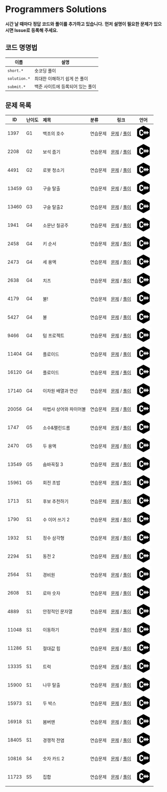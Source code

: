 # Programmers Solutions
**시간 날 때마다 정답 코드와 풀이를 추가하고 있습니다.**
**먼저 설명이 필요한 문제가 있으시면 Issue로 등록해 주세요.**

## 코드 명명법

| 이름 | 설명 |
| --- | --- |
| `short.*` | 숏코딩 풀이 |
| `solution.*` | 최대한 이해하기 쉽게 쓴 풀이 |
| `submit.*` | 백준 사이트에 등록되어 있는 풀이 |

## 문제 목록

| ID | 난이도 | 제목 | 분류 | 링크 | 언어 |
| -- | ---- | :-- | :-- | --- | --- |
| 1397 | G1 | 백조의 호수 | 연습문제 | [문제](https://www.acmicpc.net/problem/3197) / [풀이](/solutions/%5BG1%5D3197%20백조의%20호수/) | [![cpp](/assets/cpp.svg)](/solutions/%5BG1%5D3197%20백조의%20호수/submit.cpp) |
| 2208 | G2 | 보석 줍기 | 연습문제 | [문제](https://www.acmicpc.net/problem/2208) / [풀이](/solutions/%5BG2%5D2208%20보석%20줍기) | [![cpp](/assets/cpp.svg)](/solutions/%5BG2%5D2208%20보석%20줍기/submit.cpp) |
| 4491 | G2 | 로봇 청소기 | 연습문제 | [문제](https://www.acmicpc.net/problem/4491) / [풀이](/solutions/%eb%a1%9c%eb%b4%87+%ec%b2%ad%ec%86%8c%ea%b8%b0) | [![cpp](/assets/cpp.svg)](/solutions//submit.cpp) |
| 13459 | G3 | 구슬 탈출 | 연습문제 | [문제](https://www.acmicpc.net/problem/13459) / [풀이](/solutions/%ea%b5%ac%ec%8a%ac+%ed%83%88%ec%b6%9c) | [![cpp](/assets/cpp.svg)](/solutions//submit.cpp) |
| 13460 | G3 | 구슬 탈출2 | 연습문제 | [문제](https://www.acmicpc.net/problem/13460) / [풀이](/solutions/%ea%b5%ac%ec%8a%ac+%ed%83%88%ec%b6%9c2) | [![cpp](/assets/cpp.svg)](/solutions//submit.cpp) |
| 1941 | G4 | 소문난 칠공주 | 연습문제 | [문제](https://www.acmicpc.net/problem/1941) / [풀이](/solutions/%ec%86%8c%eb%ac%b8%eb%82%9c+%ec%b9%a0%ea%b3%b5%ec%a3%bc) | [![cpp](/assets/cpp.svg)](/solutions//submit.cpp) |
| 2458 | G4 | 키 순서 | 연습문제 | [문제](https://www.acmicpc.net/problem/2458) / [풀이](/solutions/%ed%82%a4+%ec%88%9c%ec%84%9c) | [![cpp](/assets/cpp.svg)](/solutions//submit.cpp) |
| 2473 | G4 | 세 용액 | 연습문제 | [문제](https://www.acmicpc.net/problem/2473) / [풀이](/solutions/%ec%84%b8+%ec%9a%a9%ec%95%a1) | [![cpp](/assets/cpp.svg)](/solutions//submit.cpp) |
| 2638 | G4 | 치즈 | 연습문제 | [문제](https://www.acmicpc.net/problem/2638) / [풀이](/solutions/%ec%b9%98%ec%a6%88) | [![cpp](/assets/cpp.svg)](/solutions//submit.cpp) |
| 4179 | G4 | 불! | 연습문제 | [문제](https://www.acmicpc.net/problem/4179) / [풀이](/solutions/%eb%b6%88!) | [![cpp](/assets/cpp.svg)](/solutions//submit.cpp) |
| 5427 | G4 | 불 | 연습문제 | [문제](https://www.acmicpc.net/problem/5427) / [풀이](/solutions/%eb%b6%88) | [![cpp](/assets/cpp.svg)](/solutions//submit.cpp) |
| 9466 | G4 | 텀 프로젝트 | 연습문제 | [문제](https://www.acmicpc.net/problem/9466) / [풀이](/solutions/%ed%85%80+%ed%94%84%eb%a1%9c%ec%a0%9d%ed%8a%b8) | [![cpp](/assets/cpp.svg)](/solutions//submit.cpp) |
| 11404 | G4 | 플로이드 | 연습문제 | [문제](https://www.acmicpc.net/problem/11404) / [풀이](/solutions/%ed%94%8c%eb%a1%9c%ec%9d%b4%eb%93%9c) | [![cpp](/assets/cpp.svg)](/solutions//submit.cpp) |
| 16120 | G4 | 플로이드 | 연습문제 | [문제](https://www.acmicpc.net/problem/16120) / [풀이](/solutions/%ed%94%8c%eb%a1%9c%ec%9d%b4%eb%93%9c) | [![cpp](/assets/cpp.svg)](/solutions//submit.cpp) |
| 17140 | G4 | 이차원 배열과 연산 | 연습문제 | [문제](https://www.acmicpc.net/problem/17140) / [풀이](/solutions/%ec%9d%b4%ec%b0%a8%ec%9b%90+%eb%b0%b0%ec%97%b4%ea%b3%bc+%ec%97%b0%ec%82%b0) | [![cpp](/assets/cpp.svg)](/solutions//submit.cpp) |
| 20056 | G4 | 마법사 상어와 파이어볼 | 연습문제 | [문제](https://www.acmicpc.net/problem/20056) / [풀이](/solutions/%eb%a7%88%eb%b2%95%ec%82%ac+%ec%83%81%ec%96%b4%ec%99%80+%ed%8c%8c%ec%9d%b4%ec%96%b4%eb%b3%bc) | [![cpp](/assets/cpp.svg)](/solutions//submit.cpp) |
| 1747 | G5 | 소수&팰린드롬 | 연습문제 | [문제](https://www.acmicpc.net/problem/1747) / [풀이](/solutions/%ec%86%8c%ec%88%98%26%ed%8c%b0%eb%a6%b0%eb%93%9c%eb%a1%ac) | [![cpp](/assets/cpp.svg)](/solutions//submit.cpp) |
| 2470 | G5 | 두 용액 | 연습문제 | [문제](https://www.acmicpc.net/problem/2470) / [풀이](/solutions/%eb%91%90+%ec%9a%a9%ec%95%a1) | [![cpp](/assets/cpp.svg)](/solutions//submit.cpp) |
| 13549 | G5 | 숨바꼭질 3 | 연습문제 | [문제](https://www.acmicpc.net/problem/13549) / [풀이](/solutions/%ec%88%a8%eb%b0%94%ea%bc%ad%ec%a7%88+3) | [![cpp](/assets/cpp.svg)](/solutions//submit.cpp) |
| 15961 | G5 | 회전 초밥 | 연습문제 | [문제](https://www.acmicpc.net/problem/15961) / [풀이](/solutions/%ed%9a%8c%ec%a0%84+%ec%b4%88%eb%b0%a5) | [![cpp](/assets/cpp.svg)](/solutions//submit.cpp) |
| 1713 | S1 | 후보 추천하기 | 연습문제 | [문제](https://www.acmicpc.net/problem/1713) / [풀이](/solutions/%ed%9b%84%eb%b3%b4+%ec%b6%94%ec%b2%9c%ed%95%98%ea%b8%b0) | [![cpp](/assets/cpp.svg)](/solutions//submit.cpp) |
| 1790 | S1 | 수 이어 쓰기 2 | 연습문제 | [문제](https://www.acmicpc.net/problem/1790) / [풀이](/solutions/%ec%88%98+%ec%9d%b4%ec%96%b4+%ec%93%b0%ea%b8%b0+2) | [![cpp](/assets/cpp.svg)](/solutions//submit.cpp) |
| 1932 | S1 | 정수 삼각형 | 연습문제 | [문제](https://www.acmicpc.net/problem/1932) / [풀이](/solutions/%ec%a0%95%ec%88%98+%ec%82%bc%ea%b0%81%ed%98%95) | [![cpp](/assets/cpp.svg)](/solutions//submit.cpp) |
| 2294 | S1 | 동전 2 | 연습문제 | [문제](https://www.acmicpc.net/problem/2294) / [풀이](/solutions/%eb%8f%99%ec%a0%84+2) | [![cpp](/assets/cpp.svg)](/solutions//submit.cpp) |
| 2564 | S1 | 경비원 | 연습문제 | [문제](https://www.acmicpc.net/problem/2564) / [풀이](/solutions/%ea%b2%bd%eb%b9%84%ec%9b%90) | [![cpp](/assets/cpp.svg)](/solutions//submit.cpp) |
| 2608 | S1 | 로마 숫자 | 연습문제 | [문제](https://www.acmicpc.net/problem/2608) / [풀이](/solutions/%eb%a1%9c%eb%a7%88+%ec%88%ab%ec%9e%90) | [![cpp](/assets/cpp.svg)](/solutions//submit.cpp) |
| 4889 | S1 | 안정적인 문자열 | 연습문제 | [문제](https://www.acmicpc.net/problem/4889) / [풀이](/solutions/%ec%95%88%ec%a0%95%ec%a0%81%ec%9d%b8+%eb%ac%b8%ec%9e%90%ec%97%b4) | [![cpp](/assets/cpp.svg)](/solutions//submit.cpp) |
| 11048 | S1 | 이동하기 | 연습문제 | [문제](https://www.acmicpc.net/problem/11048) / [풀이](/solutions/%ec%9d%b4%eb%8f%99%ed%95%98%ea%b8%b0) | [![cpp](/assets/cpp.svg)](/solutions//submit.cpp) |
| 11286 | S1 | 절대값 힙 | 연습문제 | [문제](https://www.acmicpc.net/problem/11286) / [풀이](/solutions/%ec%a0%88%eb%8c%80%ea%b0%92+%ed%9e%99) | [![cpp](/assets/cpp.svg)](/solutions//submit.cpp) |
| 13335 | S1 | 트럭 | 연습문제 | [문제](https://www.acmicpc.net/problem/13335) / [풀이](/solutions/%ed%8a%b8%eb%9f%ad) | [![cpp](/assets/cpp.svg)](/solutions//submit.cpp) |
| 15900 | S1 | 나무 탈출 | 연습문제 | [문제](https://www.acmicpc.net/problem/15900) / [풀이](/solutions/%eb%82%98%eb%ac%b4+%ed%83%88%ec%b6%9c) | [![cpp](/assets/cpp.svg)](/solutions//submit.cpp) |
| 15973 | S1 | 두 박스 | 연습문제 | [문제](https://www.acmicpc.net/problem/15973) / [풀이](/solutions/%eb%91%90+%eb%b0%95%ec%8a%a4) | [![cpp](/assets/cpp.svg)](/solutions//submit.cpp) |
| 16918 | S1 | 봄버맨 | 연습문제 | [문제](https://www.acmicpc.net/problem/16918) / [풀이](/solutions/%eb%b4%84%eb%b2%84%eb%a7%a8) | [![cpp](/assets/cpp.svg)](/solutions//submit.cpp) |
| 18405 | S1 | 경쟁적 전염 | 연습문제 | [문제](https://www.acmicpc.net/problem/18405) / [풀이](/solutions/%ea%b2%bd%ec%9f%81%ec%a0%81+%ec%a0%84%ec%97%bc) | [![cpp](/assets/cpp.svg)](/solutions//submit.cpp) |
| 10816 | S4 | 숫자 카드 2 | 연습문제 | [문제](https://www.acmicpc.net/problem/10816) / [풀이](/solutions/%ec%88%ab%ec%9e%90+%ec%b9%b4%eb%93%9c+2) | [![cpp](/assets/cpp.svg)](/solutions//submit.cpp) |
| 11723 | S5 | 집합 | 연습문제 | [문제](https://www.acmicpc.net/problem/11723) / [풀이](/solutions/%ec%a7%91%ed%95%a9) | [![cpp](/assets/cpp.svg)](/solutions//submit.cpp) |